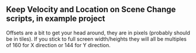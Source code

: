 ## Keep Velocity and Location on Scene Change scripts, in example project

Offsets are a bit to get your head around, they are in pixels (probably should be in tiles). If you stick to full screen width/heights they will all be multiples of 160 for X direction or 144 for Y direction.
